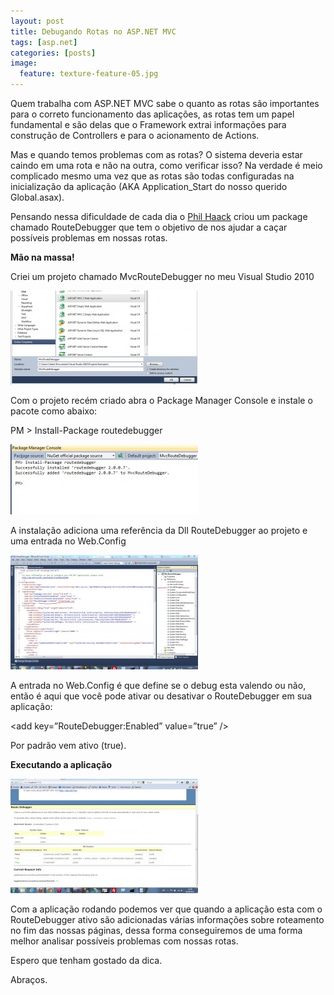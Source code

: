 ```yaml
---
layout: post
title: Debugando Rotas no ASP.NET MVC
tags: [asp.net]
categories: [posts]
image:
  feature: texture-feature-05.jpg
---
```

<p>Quem trabalha com ASP.NET MVC sabe o quanto as rotas são importantes para o correto funcionamento das aplicações, as rotas tem um papel fundamental e são delas que o Framework extrai informações para construção de Controllers e para o acionamento de Actions.</p>
<p>Mas e quando temos problemas com as rotas? O sistema deveria estar caindo em uma rota e não na outra, como verificar isso? Na verdade é meio complicado mesmo uma vez que as rotas são todas configuradas na inicialização da aplicação (AKA Application_Start do nosso querido Global.asax).</p>
<p>Pensando nessa dificuldade de cada dia o <a title="Phil Haack's Blog" href="http://haacked.com/" target="_blank">Phil Haack</a> criou um package chamado RouteDebugger que tem o objetivo de nos ajudar a caçar possíveis problemas em nossas rotas.</p>
<p><strong>Mão na massa!</strong></p>
<p>Criei um projeto chamado MvcRouteDebugger no meu Visual Studio 2010</p>
<div><img class="size-medium wp-image-93 alignleft" title="CriandoProjeto" src="/images/posts/CriandoProjeto-300x150.jpg" alt="" width="300" height="150" /></div>
<p>Com o projeto recém criado abra o Package Manager Console e instale o pacote como abaixo:</p>
<p>PM &gt; Install-Package routedebugger</p>
<div><img class="alignleft size-medium wp-image-94" title="InstalandoOpacote" src="/images/posts/InstalandoOpacote-300x112.jpg" alt="" width="300" height="112" /></div>
<p>A instalação adiciona uma referência da Dll RouteDebugger ao projeto e uma entrada no Web.Config</p>
<div><img class="alignleft size-medium wp-image-95" title="ModificacoesNoProjeto" src="/images/posts/ModificacoesNoProjeto-300x183.jpg" alt="" width="300" height="183" /></div>
<p>A entrada no Web.Config é que define se o debug esta valendo ou não, então é aqui que você pode ativar ou desativar o RouteDebugger em sua aplicação:</p>
<p>&lt;add key=&#8221;RouteDebugger:Enabled&#8221; value=&#8221;true&#8221; /&gt;</p>
<p>Por padrão vem ativo (true).</p>
<p><strong>Executando a aplicação</strong></p>
<div><img class="alignleft size-medium wp-image-96" title="Resultado" src="/images/posts/Resultado-300x183.jpg" alt="" width="300" height="183" /></div>
<p>Com a aplicação rodando podemos ver que quando a aplicação esta com o RouteDebugger ativo são adicionadas várias informações sobre roteamento no fim das nossas páginas, dessa forma conseguiremos de uma forma melhor analisar possíveis problemas com nossas rotas.</p>
<p>Espero que tenham gostado da dica.</p>
<p>Abraços.</p>